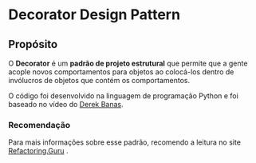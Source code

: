 # Decorator Design Pattern

## Propósito

O **Decorator** é um **padrão de projeto estrutural** que permite que a gente acople novos comportamentos para objetos ao colocá-los dentro de invólucros de objetos que contém os comportamentos.

O código foi desenvolvido na linguagem de programação Python e foi baseado no vídeo do [Derek Banas](https://www.youtube.com/watch?v=j40kRwSm4VE&list=PLF206E906175C7E07&index=11).

### Recomendação

Para mais informações sobre esse padrão, recomendo a leitura no site [Refactoring.Guru](https://refactoring.guru/pt-br/design-patterns/decorator) .